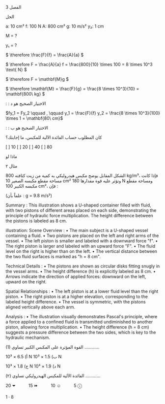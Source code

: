 3
الفصل <!-- text, from page 0 (l=0.851,t=0.047,r=0.927,b=0.088), with ID 2a630d8c-a38e-47f2-a440-ef323a53052c -->

الحل <!-- text, from page 0 (l=0.806,t=0.105,r=0.940,b=0.129), with ID 7644d1ec-5ded-4eb2-9c08-6fd5e216af6f -->

a: 10 cm²
f: 100 N
A: 800 cm²
g: 10 m/s²
y₂: 1 cm <!-- text, from page 0 (l=0.089,t=0.130,r=0.732,b=0.164), with ID 49f966f0-b016-4f80-bcdc-e3043dd5e2a0 -->

M = ?

y₁ = ? <!-- text, from page 0 (l=0.088,t=0.168,r=0.262,b=0.203), with ID cf5b0dcf-20d1-42bd-b16c-2fe21a003732 -->

$ \therefore \frac{F}{f} = \frac{A}{a} $

$ \therefore F = \frac{A}{a} f = \frac{800}{10} \times 100 = 8 \times 10^3 \text{ N} $ <!-- text, from page 0 (l=0.085,t=0.214,r=0.909,b=0.252), with ID 9ea56926-958a-4cc4-8dc2-bda6801533ff -->

$ \therefore F = \mathbf{M}g $

$ \therefore \mathbf{M} = \frac{F}{g} = \frac{8 \times 10^3}{10} = \mathbf{800\ kg} $ <!-- text, from page 0 (l=0.087,t=0.263,r=0.687,b=0.300), with ID aa111399-5d50-4ddb-a039-239556736e2b -->

: : الاختيار الصحيح هو د <!-- text, from page 0 (l=0.650,t=0.317,r=0.880,b=0.346), with ID bc90250f-a6a6-40ee-99d7-6613bb9c85d9 -->

$fy_1 = Fy_2 \qquad , \qquad y_1 = \frac{F}{f} y_2 = \frac{8 \times 10^3}{100} \times 1 = \mathbf{80\ cm}$ <!-- text, from page 0 (l=0.088,t=0.360,r=0.702,b=0.397), with ID af292e28-48c3-43af-bb33-a65d96c5c102 -->

: : الاختيار الصحيح هو ب <!-- text, from page 0 (l=0.652,t=0.413,r=0.882,b=0.438), with ID b86a93a1-df14-4865-a453-fbad2e8459f0 -->

كان المطلوب حساب الفائدة الآلية للمكبس، ما إجابتك؟

[ ] 10    [ ] 20    [ ] 40    [ ] 80

ماذا لو <!-- text, from page 0 (l=0.092,t=0.445,r=0.907,b=0.518), with ID 879716e8-0e54-4250-a435-203ba708a135 -->

مثال ۲

الشكل المقابل يوضح مكبس هيدروليكي به كمية من زيت كثافته 800 kg/m³، 
فإذا كانت مساحة مقطع مكبسه الصغير 10 cm² وتؤثر عليه قوة مقدارها 180 N ومساحة مقطع مكبسه الكبير 100 cm²، فإن :

(علماً بأن : g = 9.8 m/s²) <!-- text, from page 0 (l=0.334,t=0.559,r=0.928,b=0.723), with ID f81fd83e-ca3a-4de5-84f0-3f923b5c4048 -->

Summary : This illustration shows a U-shaped container filled with fluid, with two pistons of different areas placed on each side, demonstrating the principle of hydraulic force multiplication. The height difference between the pistons is labeled as 8 cm.

illustration:
Scene Overview :
  • The main subject is a U-shaped vessel containing a fluid.
  • Two pistons are placed on the left and right arms of the vessel.
  • The left piston is smaller and labeled with a downward force "f".
  • The right piston is larger and labeled with an upward force "F".
  • The fluid level on the right is higher than on the left.
  • The vertical distance between the two fluid surfaces is marked as "h = 8 cm".

Technical Details :
  • The pistons are shown as circular disks fitting snugly in the vessel arms.
  • The height difference (h) is explicitly labeled as 8 cm.
  • Arrows indicate the direction of applied forces: downward on the left, upward on the right.

Spatial Relationships :
  • The left piston is at a lower fluid level than the right piston.
  • The right piston is at a higher elevation, corresponding to the labeled height difference.
  • The vessel is symmetric, with the pistons aligned vertically above each arm.

Analysis :
  • The illustration visually demonstrates Pascal's principle, where a force applied to a confined fluid is transmitted undiminished to another piston, allowing force multiplication.
  • The height difference (h = 8 cm) suggests a pressure difference between the two sides, which is key to the hydraulic mechanism. <!-- figure, from page 0 (l=0.086,t=0.596,r=0.302,b=0.754), with ID ef4690db-1663-4e56-96dd-37085eef0c37 -->

(1) القوة المؤثرة على المكبس الكبير تساوي ............

أ)  6.5 × 10³ N      ب)  1.5 × 10³ N

ج)  1.8 × 10³ N      د)  1.9 × 10³ N <!-- text, from page 0 (l=0.368,t=0.728,r=0.909,b=0.824), with ID a6c91b7c-b02e-45d9-b21d-a034bd55e7eb -->

(٢) الفائدة الآلية للمكبس الهيدروليكي تساوي ............ <!-- text, from page 0 (l=0.471,t=0.834,r=0.910,b=0.860), with ID f105108b-4b5f-4dcd-bf1f-728d68f0c5e5 -->

20 ⏷   15 ⏩   10 ☺   5 ⓘ <!-- text, from page 0 (l=0.282,t=0.866,r=0.882,b=0.895), with ID b1559997-0c12-468a-9da9-1ca7be6a2f60 -->

$1 \cdot 8$ <!-- marginalia, from page 0 (l=0.873,t=0.936,r=0.926,b=0.962), with ID 5520dff5-261d-4599-a382-d1b881eccbea -->